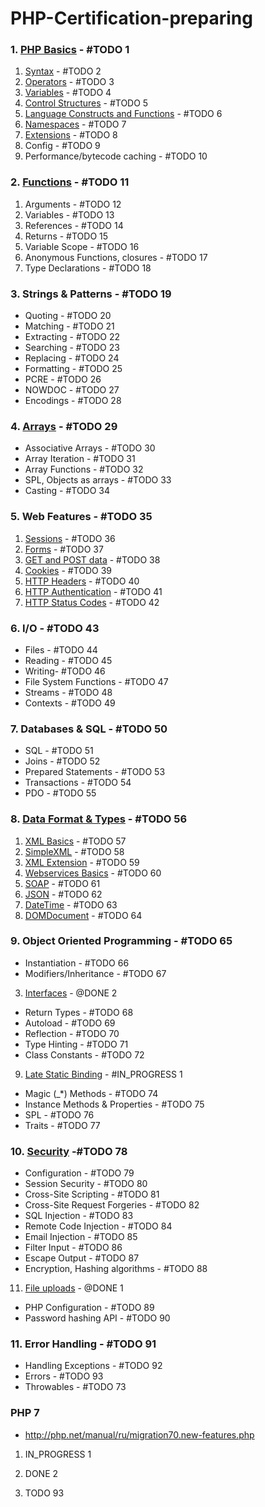 # PHP-Certification-preparing

### 1. [PHP Basics](./1-PHP-Basics/index.md) - #TODO 1
1. [Syntax](./1-PHP-Basics/1-syntax/index.md) - #TODO 2
2. [Operators](./1-PHP-Basics/2-operators/index.md) - #TODO 3
3. [Variables](./1-PHP-Basics/3-variables/index.md) - #TODO 4
4. [Control Structures](./1-PHP-Basics/4-control-structures/index.md) - #TODO 5
5. [Language Constructs and Functions](./1-PHP-Basics/5-language-constructs-and-functions/index.md) - #TODO 6
6. [Namespaces](./1-PHP-Basics/6-namespaces/index.md) - #TODO 7
7. [Extensions](./1-PHP-Basics/7-extensions/index.md) - #TODO 8
8. Config - #TODO 9
9. Performance/bytecode caching - #TODO 10

### 2. [Functions](./2-Functions/index.md) - #TODO 11
1. Arguments - #TODO 12
2. Variables - #TODO 13
3. References - #TODO 14
4. Returns - #TODO 15
5. Variable Scope - #TODO 16
6. Anonymous Functions, closures - #TODO 17
7. Type Declarations - #TODO 18

### 3. Strings & Patterns - #TODO 19
 - Quoting - #TODO 20
 - Matching - #TODO 21
 - Extracting - #TODO 22
 - Searching - #TODO 23
 - Replacing - #TODO 24
 - Formatting - #TODO 25
 - PCRE - #TODO 26
 - NOWDOC - #TODO 27
 - Encodings - #TODO 28
 
### 4. [Arrays](./Arrays/index.md) - #TODO 29
 - Associative Arrays - #TODO 30
 - Array Iteration - #TODO 31
 - Array Functions - #TODO 32
 - SPL, Objects as arrays - #TODO 33
 - Casting - #TODO 34
 
### 5. Web Features - #TODO 35
1. [Sessions](http://php.net/manual/ru/book.session.php) - #TODO 36
2. [Forms](http://php.net/manual/ru/tutorial.forms.php) - #TODO 37
3. [GET and POST data](http://php.net/manual/ru/reserved.variables.php) - #TODO 38
4. [Cookies](http://php.net/manual/ru/features.cookies.php) - #TODO 39
5. [HTTP Headers](http://php.net/manual/ru/function.header.php) - #TODO 40
6. [HTTP Authentication](http://php.net/manual/ru/features.http-auth.php) - #TODO 41
7. [HTTP Status Codes](http://php.net/manual/ru/function.http-response-code.php) - #TODO 42
 
### 6. I/O - #TODO 43
 - Files - #TODO 44
 - Reading - #TODO 45
 - Writing- #TODO 46
 - File System Functions - #TODO 47
 - Streams - #TODO 48
 - Contexts - #TODO 49
 
### 7. Databases & SQL - #TODO 50
 - SQL - #TODO 51
 - Joins - #TODO 52
 - Prepared Statements - #TODO 53
 - Transactions - #TODO 54
 - PDO - #TODO 55
 
### 8. [Data Format & Types](./8-Data-Format-Types/index.md) - #TODO 56
1. [XML Basics](./8-Data-Format-Types/1-xml-basics/index.md) - #TODO 57
2. [SimpleXML](./8-Data-Format-Types/2-simple-xml/index.md) - #TODO 58
3. [XML Extension](http://php.net/manual/en/refs.xml.php) - #TODO 59
4. [Webservices Basics](http://php.net/manual/ru/refs.webservice.php) - #TODO 60
5. [SOAP](http://php.net/manual/ru/book.soap.php) - #TODO 61
6. [JSON](http://php.net/manual/ru/book.json.php) - #TODO 62
7. [DateTime](http://php.net/manual/ru/class.datetime.php) - #TODO 63
8. [DOMDocument](http://php.net/manual/ru/class.domdocument.php) - #TODO 64
 
### 9. Object Oriented Programming - #TODO 65
 - Instantiation - #TODO 66
 - Modifiers/Inheritance - #TODO 67
3. [Interfaces](./9-Object-Oriented-Programming/3-interfaces/index.md) - @DONE 2
 - Return Types - #TODO 68
 - Autoload - #TODO 69
 - Reflection - #TODO 70
 - Type Hinting - #TODO 71
 - Class Constants - #TODO 72
9. [Late Static Binding](./9-Object-Oriented-Programming/9-late-static-binding/index.md) - #IN_PROGRESS 1
 - Magic (_*) Methods - #TODO 74
 - Instance Methods & Properties - #TODO 75
 - SPL - #TODO 76
 - Traits - #TODO 77

### 10. [Security](./10-Security/index.md) -#TODO 78
 - Configuration - #TODO 79
 - Session Security - #TODO 80
 - Cross-Site Scripting - #TODO 81
 - Cross-Site Request Forgeries - #TODO 82
 - SQL Injection - #TODO 83
 - Remote Code Injection - #TODO 84
 - Email Injection - #TODO 85
 - Filter Input - #TODO 86
 - Escape Output - #TODO 87
 - Encryption, Hashing algorithms - #TODO 88
11. [File uploads](./10-Security/11-file-uploads/index.md) - @DONE 1
 - PHP Configuration - #TODO 89
 - Password hashing API - #TODO 90

### 11. Error Handling - #TODO 91
 - Handling Exceptions - #TODO 92
 - Errors - #TODO 93
 - Throwables - #TODO 73
 
 
### PHP 7
 - http://php.net/manual/ru/migration70.new-features.php


1. IN_PROGRESS 1

2. DONE 2

3. TODO 93